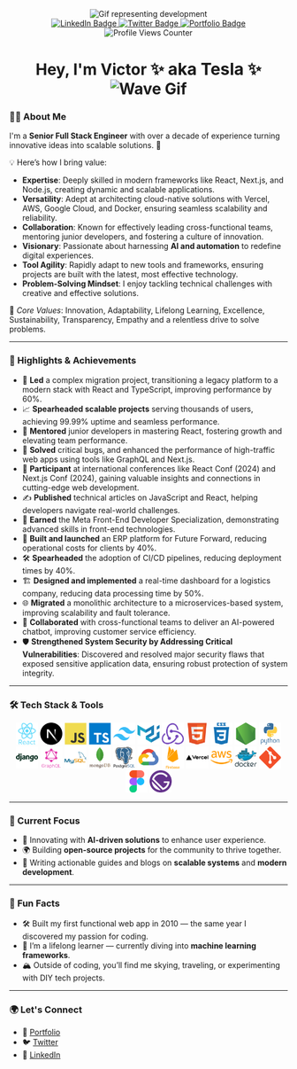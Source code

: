 <div id="header" align="center">
  <img src="https://media.giphy.com/media/dWesBcTLavkZuG35MI/giphy.gif" width="300" alt="Gif representing development">
  <div id="badges">
    <a href="https://www.linkedin.com/in/jvictor-artola/">
      <img src="https://img.shields.io/badge/LinkedIn-blue?style=for-the-badge&logo=linkedin&logoColor=white" alt="LinkedIn Badge"/>
    </a>
    <a href="https://x.com/victorakatesla">
      <img src="https://img.shields.io/badge/Twitter-black?style=for-the-badge&logo=twitter&logoColor=white" alt="Twitter Badge"/>
    </a>
    <a href="https://www.jvictor.dev">
      <img src="https://img.shields.io/badge/Portfolio-082f49?style=for-the-badge" alt="Portfolio Badge"/>
    </a>
  </div>
  <img src="https://komarev.com/ghpvc/?username=JViktoRArtola&style=flat-square&color=blue" alt="Profile Views Counter"/>
  <h1>
    Hey, I'm Victor <span style="font-size:30px;">✨ aka Tesla ✨</span>
    <img src="https://media.giphy.com/media/hvRJCLFzcasrR4ia7z/giphy.gif" width="30px" alt="Wave Gif"/>
  </h1>
</div>

### 👨‍💻 About Me

I'm a **Senior Full Stack Engineer** with over a decade of experience turning innovative ideas into scalable solutions.
🚀

💡 Here’s how I bring value:

- **Expertise**: Deeply skilled in modern frameworks like React, Next.js, and Node.js, creating dynamic and scalable applications.
- **Versatility**: Adept at architecting cloud-native solutions with Vercel, AWS, Google Cloud, and Docker, ensuring seamless scalability and reliability.
- **Collaboration**: Known for effectively leading cross-functional teams, mentoring junior developers, and fostering a culture of innovation.
- **Visionary**: Passionate about harnessing **AI and automation** to redefine digital experiences.
- **Tool Agility**: Rapidly adapt to new tools and frameworks, ensuring projects are built with the latest, most effective technology.
- **Problem-Solving Mindset**: I enjoy tackling technical challenges with creative and effective solutions.

🎯 _Core Values_: Innovation, Adaptability,
Lifelong Learning, Excellence, Sustainability, Transparency, Empathy and a relentless drive to solve problems.

---

### 🚀 Highlights & Achievements
- 🔧 **Led** a complex migration project, transitioning a legacy platform to a modern stack with React and TypeScript, improving performance by 60%.
- 📈 **Spearheaded scalable projects** serving thousands of users, achieving 99.99% uptime and seamless performance.
- 🌟 **Mentored** junior developers in mastering React, fostering growth and elevating team performance.
- 🧠 **Solved** critical bugs, and enhanced the performance of high-traffic web apps using tools like GraphQL and Next.js.
- 🎤 **Participant** at international conferences like React Conf (2024) and Next.js Conf (2024), gaining valuable insights and connections in cutting-edge web development.
- ✍️ **Published** technical articles on JavaScript and React, helping developers navigate real-world challenges.
- 📜 **Earned** the Meta Front-End Developer Specialization, demonstrating advanced skills in front-end technologies.
- 🔗 **Built and launched** an ERP platform for Future Forward, reducing operational costs for clients by 40%.
- 🛠 **Spearheaded** the adoption of CI/CD pipelines, reducing deployment times by 40%.
- 🏗️ **Designed and implemented** a real-time dashboard for a logistics company, reducing data processing time by 50%.
- 🌐 **Migrated** a monolithic architecture to a microservices-based system, improving scalability and fault tolerance.
- 🤝 **Collaborated** with cross-functional teams to deliver an AI-powered chatbot, improving customer service efficiency.
- 🛡️ **Strengthened System Security by Addressing Critical Vulnerabilities**: Discovered and resolved major security flaws that exposed sensitive application data, ensuring robust protection of system integrity.

---

### 🛠️ Tech Stack & Tools

<div align="center">
  <!-- Frontend Development -->
  <img src="https://github.com/devicons/devicon/blob/master/icons/react/react-original-wordmark.svg" title="React" alt="React" width="40" height="40"/>
  <img src="https://github.com/devicons/devicon/blob/master/icons/nextjs/nextjs-original.svg" title="Next.JS" alt="Next.JS" width="40" height="40"/>
  <img src="https://github.com/devicons/devicon/blob/master/icons/javascript/javascript-original.svg" title="JavaScript" alt="JavaScript" width="40" height="40"/>
  <img src="https://github.com/devicons/devicon/blob/master/icons/typescript/typescript-original.svg" title="TypeScript" alt="TypeScript" width="40" height="40"/>
  <img src="https://github.com/devicons/devicon/blob/master/icons/tailwindcss/tailwindcss-original.svg" title="TailwindCSS" alt="TailwindCSS" width="40" height="40"/>
  <img src="https://github.com/devicons/devicon/blob/master/icons/materialui/materialui-original.svg" title="Material UI" alt="Material UI" width="40" height="40"/>
  <img src="https://github.com/devicons/devicon/blob/master/icons/redux/redux-original.svg" title="Redux" alt="Redux" width="40" height="40"/>
  <img src="https://github.com/devicons/devicon/blob/master/icons/html5/html5-original.svg" title="HTML5" alt="HTML5" width="40" height="40"/>
  <img src="https://github.com/devicons/devicon/blob/master/icons/css3/css3-plain-wordmark.svg" title="CSS3" alt="CSS3" width="40" height="40"/>

  <!-- Backend Development -->
  <img alt="Node.js" height="40" src="https://github.com/devicons/devicon/blob/master/icons/nodejs/nodejs-original.svg" title="Node.js" width="40"/>
  <img src="https://github.com/devicons/devicon/blob/master/icons/python/python-original-wordmark.svg" title="Python" alt="Python" width="40" height="40"/>
  <img src="https://github.com/devicons/devicon/blob/master/icons/django/django-plain-wordmark.svg" title="Django" alt="Django" width="40" height="40"/>
  <img src="https://github.com/devicons/devicon/blob/master/icons/graphql/graphql-plain-wordmark.svg" title="GraphQL" alt="GraphQL" width="40" height="40"/>

  <!-- Database Management -->
  <img src="https://github.com/devicons/devicon/blob/master/icons/mysql/mysql-original-wordmark.svg" title="MySQL" alt="MySQL" width="40" height="40"/>
  <img src="https://github.com/devicons/devicon/blob/master/icons/mongodb/mongodb-original-wordmark.svg" title="MongoDB" alt="MongoDB" width="40" height="40"/>
  <img src="https://github.com/devicons/devicon/blob/master/icons/postgresql/postgresql-original-wordmark.svg" title="PostgreSQL" alt="PostgreSQL" width="40" height="40"/>

  <!-- Cloud & DevOps -->
  <img src="https://github.com/devicons/devicon/blob/master/icons/googlecloud/googlecloud-original.svg" title="Google Cloud" alt="Google Cloud" width="40" height="40"/>
  <img src="https://github.com/devicons/devicon/blob/master/icons/firebase/firebase-plain-wordmark.svg" title="Firebase" alt="Firebase" width="40" height="40"/>
  <img src="https://github.com/devicons/devicon/blob/master/icons/vercel/vercel-original-wordmark.svg" title="Vercel" alt="Vercel" width="40" height="40"/>
  <img src="https://github.com/devicons/devicon/blob/master/icons/amazonwebservices/amazonwebservices-plain-wordmark.svg" title="AWS" alt="AWS" width="40" height="40"/>
  <img src="https://github.com/devicons/devicon/blob/master/icons/docker/docker-original-wordmark.svg" title="Docker" alt="Docker" width="40" height="40"/>

  <!-- Version Control & Collaboration -->
  <img src="https://github.com/devicons/devicon/blob/master/icons/git/git-original.svg" title="Git" alt="Git" width="40" height="40"/>
  <img src="https://github.com/devicons/devicon/blob/master/icons/figma/figma-original.svg" title="Figma" alt="Figma" width="40" height="40"/>

  <!-- Other Tools -->
  <img src="https://github.com/devicons/devicon/blob/master/icons/gatsby/gatsby-original.svg" title="Gatsby" alt="Gatsby" width="40" height="40"/>
</div>


---

### 🔭 Current Focus

- 🚀 Innovating with **AI-driven solutions** to enhance user experience.
- 🌍 Building **open-source projects** for the community to thrive together.
- 📝 Writing actionable guides and blogs on **scalable systems** and **modern development**.

---

### 🌟 Fun Facts

- 🛠️ Built my first functional web app in 2010 — the same year I discovered my passion for coding.
- 🌱 I’m a lifelong learner — currently diving into **machine learning frameworks**.
- 🏔️ Outside of coding, you’ll find me skying, traveling, or experimenting with DIY tech projects.

---

### 🌍 Let's Connect

- 💼 [Portfolio](https://www.jvictor.dev)
- 🐦 [Twitter](https://x.com/victorakatesla)
- 🔗 [LinkedIn](https://www.linkedin.com/in/jvictor-artola/)  

